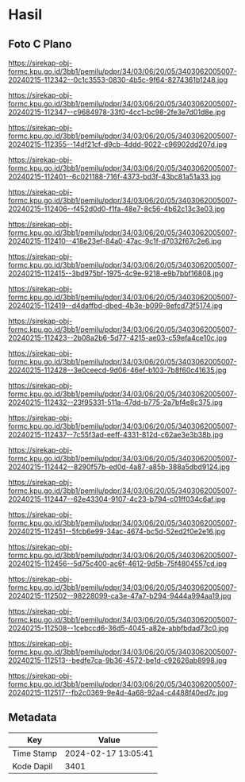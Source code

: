 # Hasil

## Foto C Plano

https://sirekap-obj-formc.kpu.go.id/3bb1/pemilu/pdpr/34/03/06/20/05/3403062005007-20240215-112342--0c1c3553-0830-4b5c-9f64-8274361b1248.jpg

https://sirekap-obj-formc.kpu.go.id/3bb1/pemilu/pdpr/34/03/06/20/05/3403062005007-20240215-112347--c9684978-33f0-4cc1-bc98-2fe3e7d01d8e.jpg

https://sirekap-obj-formc.kpu.go.id/3bb1/pemilu/pdpr/34/03/06/20/05/3403062005007-20240215-112355--14df21cf-d9cb-4ddd-9022-c96902dd207d.jpg

https://sirekap-obj-formc.kpu.go.id/3bb1/pemilu/pdpr/34/03/06/20/05/3403062005007-20240215-112401--6c021188-716f-4373-bd3f-43bc81a51a33.jpg

https://sirekap-obj-formc.kpu.go.id/3bb1/pemilu/pdpr/34/03/06/20/05/3403062005007-20240215-112406--f452d0d0-f1fa-48e7-8c56-4b62c13c3e03.jpg

https://sirekap-obj-formc.kpu.go.id/3bb1/pemilu/pdpr/34/03/06/20/05/3403062005007-20240215-112410--418e23ef-84a0-47ac-9c1f-d7032f67c2e6.jpg

https://sirekap-obj-formc.kpu.go.id/3bb1/pemilu/pdpr/34/03/06/20/05/3403062005007-20240215-112415--3bd975bf-1975-4c9e-9218-e9b7bbf16808.jpg

https://sirekap-obj-formc.kpu.go.id/3bb1/pemilu/pdpr/34/03/06/20/05/3403062005007-20240215-112419--d4daffbd-dbed-4b3e-b099-8efcd73f5174.jpg

https://sirekap-obj-formc.kpu.go.id/3bb1/pemilu/pdpr/34/03/06/20/05/3403062005007-20240215-112423--2b08a2b6-5d77-4215-ae03-c59efa4ce10c.jpg

https://sirekap-obj-formc.kpu.go.id/3bb1/pemilu/pdpr/34/03/06/20/05/3403062005007-20240215-112428--3e0ceecd-9d06-46ef-b103-7b8f60c41635.jpg

https://sirekap-obj-formc.kpu.go.id/3bb1/pemilu/pdpr/34/03/06/20/05/3403062005007-20240215-112432--23f95331-511a-47dd-b775-2a7bf4e8c375.jpg

https://sirekap-obj-formc.kpu.go.id/3bb1/pemilu/pdpr/34/03/06/20/05/3403062005007-20240215-112437--7c55f3ad-eeff-4331-812d-c62ae3e3b38b.jpg

https://sirekap-obj-formc.kpu.go.id/3bb1/pemilu/pdpr/34/03/06/20/05/3403062005007-20240215-112442--8290f57b-ed0d-4a87-a85b-388a5dbd9124.jpg

https://sirekap-obj-formc.kpu.go.id/3bb1/pemilu/pdpr/34/03/06/20/05/3403062005007-20240215-112447--62e43304-9107-4c23-b794-c01ff034c6af.jpg

https://sirekap-obj-formc.kpu.go.id/3bb1/pemilu/pdpr/34/03/06/20/05/3403062005007-20240215-112451--5fcb6e99-34ac-4674-bc5d-52ed2f0e2e16.jpg

https://sirekap-obj-formc.kpu.go.id/3bb1/pemilu/pdpr/34/03/06/20/05/3403062005007-20240215-112456--5d75c400-ac6f-4612-9d5b-75f4804557cd.jpg

https://sirekap-obj-formc.kpu.go.id/3bb1/pemilu/pdpr/34/03/06/20/05/3403062005007-20240215-112502--98228099-ca3e-47a7-b294-9444a994aa19.jpg

https://sirekap-obj-formc.kpu.go.id/3bb1/pemilu/pdpr/34/03/06/20/05/3403062005007-20240215-112508--1cebccd6-36d5-4045-a82e-abbfbdad73c0.jpg

https://sirekap-obj-formc.kpu.go.id/3bb1/pemilu/pdpr/34/03/06/20/05/3403062005007-20240215-112513--bedfe7ca-9b36-4572-be1d-c92626ab8998.jpg

https://sirekap-obj-formc.kpu.go.id/3bb1/pemilu/pdpr/34/03/06/20/05/3403062005007-20240215-112517--fb2c0369-9e4d-4a68-92a4-c4488f40ed7c.jpg


## Metadata

| Key        | Value               |
| ---------- | ------------------- |
| Time Stamp | 2024-02-17 13:05:41 |
| Kode Dapil | 3401                |



